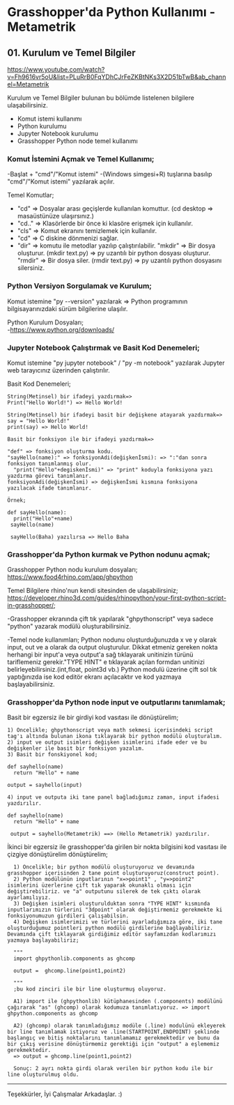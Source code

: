 # Grasshopper'da Python Kullanımı - Metametrik
## 01. Kurulum ve Temel Bilgiler

https://www.youtube.com/watch?v=Fh9616vr5oU&list=PLuRrB0FqYDhCJrFeZKBtNKs3X2D51bTwB&ab_channel=Metametrik

Kurulum ve Temel Bilgiler bulunan bu bölümde listelenen bilgilere ulaşabilirsiniz.

  - Komut istemi kullanımı
  - Python kurulumu
  - Jupyter Notebook kurulumu
  - Grasshopper Python node temel kullanımı
  
  ### Komut İstemini Açmak ve Temel Kullanımı;
  
  -Başlat + "cmd"/"Komut istemi" 
  -(Windows simgesi+R) tuşlarına basılıp "cmd"/"Komut istemi" yazılarak açılır.
 
 Temel Komutlar;
 - "cd" => Dosyalar arası geçişlerde kullanılan komuttur. (cd desktop => masaüstünüze ulaşırsınız.)
 - "cd.." => Klasörlerde bir önce ki klasöre erişmek için kullanılır.
 - "cls" => Komut ekranını temizlemek için kullanılır.
 - "cd\" => C diskine dönmenizi sağlar.
 - "dir" => komutu ile metodlar yazılıp çalıştırılabilir.
    "mkdir" => Bir dosya oluşturur. (mkdir text.py) => py uzantılı bir python dosyası oluşturur.
    "rmdir" => Bir dosya siler. (rmdir text.py) => py uzantılı python dosyasını silersiniz.
   
  ### Python Versiyon Sorgulamak ve Kurulum;
   
 Komut istemine "py --version" yazılarak => Python programının bilgisayarınızdaki sürüm bilgilerine ulaşılır.
  
  Python Kurulum Dosyaları;  
 -https://www.python.org/downloads/
 
 ### Jupyter Notebook Çalıştırmak ve Basit Kod Denemeleri;
 
 Komut istemine "py jupyter notebook" / "py -m notebook" yazılarak Jupyter web tarayıcınız üzerinden çalıştırılır.
 
  Basit Kod Denemeleri;
  
    String(Metinsel) bir ifadeyi yazdırmak=>
    Print("Hello World!") => Hello World!
    
    String(Metinsel) bir ifadeyi basit bir değişkene atayarak yazdırmak=>
    say = "Hello World!"
    print(say) => Hello World!
    
    Basit bir fonksiyon ile bir ifadeyi yazdırmak=>
    
    "def" => fonksiyon oluşturma kodu.
    "sayHello(name):" => fonksiyonAdi(değişkenİsmi): => ":"dan sonra fonksiyon tanımlanmış olur.
      "print("Hello"+degiskenİsmi)" => "print" koduyla fonksiyona yazı yazdırma görevi tanımlanır.
    fonksiyonAdi(değişkenİsmi) => değişkenİsmi kısmına fonksiyona yazılacak ifade tanımlanır.
    
    Örnek;
    
    def sayHello(name):
      print("Hello"+name)
     sayHello(name)
     
     sayHello(Baha) yazılırsa => Hello Baha 
   
   ### Grasshopper'da Python kurmak ve Python nodunu açmak;
   
   Grasshopper Python nodu kurulum dosyaları;
   https://www.food4rhino.com/app/ghpython
    
   Temel Bilgilere rhino'nun kendi sitesinden de ulaşabilirsiniz;
   https://developer.rhino3d.com/guides/rhinopython/your-first-python-script-in-grasshopper/;
    
   
   -Grasshopper ekranında çift tık yapılarak "ghpythonscript" veya sadece "python" yazarak modülü oluşturabilirsiniz.
   
   -Temel node kullanımları;
   Python nodunu oluşturduğunuzda x ve y olarak input, out ve a olarak da output oluşturulur.
   Dikkat etmeniz gereken nokta herhangi bir input'a veya output'a sağ tıklayarak unitinizin türünü tariflemeniz gerekir."TYPE HINT" e tıklayarak açılan formdan unitinizi belirleyebilirsiniz.(int,float, point3d vb.)
   Python modulü üzerine çift sol tık yaptığınızda ise kod editör ekranı açılacaktır ve kod yazmaya başlayabilirsiniz.
   
   
   ### Grasshopper'da Python node input ve outputlarını tanımlamak;
   
   Basit bir egzersiz ile bir girdiyi kod vasıtası ile dönüştürelim;
  
    1) Öncelikle; ghpythonscript veya math sekmesi içerisindeki script tag'ı altında bulunan ikona tıklayarak bir python modülü oluşturalım. 
    2) input ve output isimleri değişken isimlerini ifade eder ve bu değişkenler ile basit bir fonksiyon yazalım. 
    3) Basit bir fonskiyonel kod;
    
    def sayhello(name)
      return "Hello" + name
    
    output = sayhello(input)
    
    4) input ve outputa iki tane panel bağladığımız zaman, input ifadesi yazdırılır.
    
    def sayhello(name)
      return "Hello" + name
    
     output = sayhello(Metametrik) ==> (Hello Metametrik) yazdırılır.  
     
   İkinci bir egzersiz ile grasshopper'da girilen bir nokta bilgisini kod vasıtası ile çizgiye dönüştürelim dönüştürelim;
      
      1) Öncelikle; bir python modülü oluşturuyoruz ve devamında grasshopper içerisinden 2 tane point oluşturuyoruz(construct point). 
      2) Python modülünün inputlarının "x=>point1" , "y=>point2" isimlerini üzerlerine çift tık yaparak okunaklı olması için değiştirebiliriz. ve "a" outputunu silerek de tek çıktı olarak ayarlamılıyız.
      3) Değişken isimleri oluşturulduktan sonra "TYPE HINT" kısmında inputlarımızın türlerini "3dpoint" olarak değiştirmemiz gerekmekte ki fonksiyonumuzun girdileri çalışabilsin.
      4) Değişken isimlerimizi ve türlerini ayarladığımıza göre, iki tane oluşturduğumuz pointleri python modülü girdilerine bağlayabiliriz. Devamında çift tıklayarak girdiğimiz editör sayfamızdan kodlarımızı yazmaya başlayabiliriz;
     
      """
      import ghpythonlib.components as ghcomp
      
      output =  ghcomp.line(point1,point2)
      
      """
      ;bu kod zinciri ile bir line oluşturmuş oluyoruz.
      
      A1) import ile (ghpythonlib) kütüphanesinden (.components) modülünü çağırarak "as" (ghcomp) olarak kodumuza tanımlatıyoruz. => import ghpython.components as ghcomp
      
      A2) (ghcomp) olarak tanımladığımız modüle (.line) modulünü ekleyerek bir line tanımlamak istiyoruz ve .line(STARTPOINT,ENDPOINT) şeklinde başlangıç ve bitiş noktalarını tanımlamamız gerekmektedir ve bunu da bir çıkış verisine dönüştürmemiz gerektiği için "output" a eşlememiz gerekmektedir.
      => output = ghcomp.line(point1,point2)
  
      Sonuç: 2 ayrı nokta girdi olarak verilen bir python kodu ile bir line oluşturulmuş oldu.
    
    
   *************************************************************************************** 
   Teşekkürler, İyi Çalışmalar Arkadaşlar. :)
      
      
      
      

      
    
    
    
    
    
     
      
     
    
    
    
 
 
 
 
 
 
 
